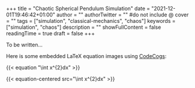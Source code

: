 +++
title = "Chaotic Spherical Pendulum Simulation"
date = "2021-12-01T19:46:42+01:00"
author = ""
authorTwitter = "" #do not include @
cover = ""
tags = ["simulation", "classical-mechanics", "chaos"]
keywords = ["simulation", "chaos"]
description = ""
showFullContent = false
readingTime = true
draft = false
+++

To be written... 


Here is some embedded LaTeX equation images using [CodeCogs](https://latex.codecogs.com/):

{{< equation "\int x^{2}dx" >}}

{{< equation-centered src="\int x^{2}dx" >}}
